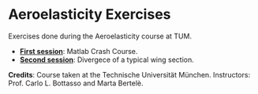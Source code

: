 # Aeroelasticity Exercises

Exercises done during the Aeroelasticity course at TUM.

* [**First session**](https://github.com/PabloRdrRbl/aeroelasticity-exercises/tree/master/practice-01): Matlab Crash Course.
* [**Second session**](https://github.com/PabloRdrRbl/aeroelasticity-exercises/tree/master/practice-02): Divergece of a typical wing section.


**Credits**: Course taken at the Technische Universität München. Instructors: Prof. Carlo L. Bottasso and Marta Bertelè.
